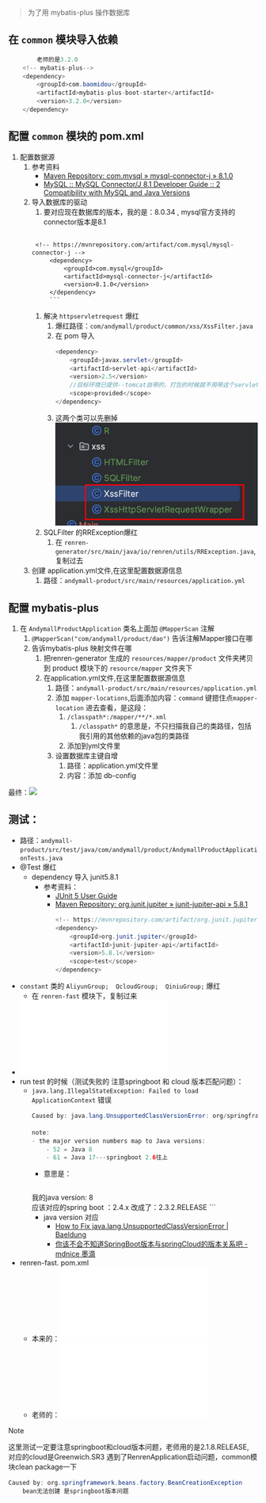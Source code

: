 > 为了用	mybatis-plus 操作数据库

## 在 `common` 模块导入依赖
```java
		老师的是3.2.0
	<!-- mybatis-plus-->  
	<dependency>  
		<groupId>com.baomidou</groupId>  
		<artifactId>mybatis-plus-boot-starter</artifactId>  
		<version>3.2.0</version>  
	</dependency>
```

## 配置 `common` 模块的 pom.xml
1. 配置数据源
	1. 参考资料
		- [Maven Repository: com.mysql » mysql-connector-j » 8.1.0](https://mvnrepository.com/artifact/com.mysql/mysql-connector-j/8.1.0)
		- [MySQL :: MySQL Connector/J 8.1 Developer Guide :: 2 Compatibility with MySQL and Java Versions](https://dev.mysql.com/doc/connector-j/8.1/en/connector-j-versions.html)
	2. 导入数据库的驱动
		  1.  要对应现在数据库的版本，我的是：8.0.34 , mysql官方支持的connector版本是8.1
				```java
			<!-- https://mvnrepository.com/artifact/com.mysql/mysql-connector-j -->
				<dependency>
					<groupId>com.mysql</groupId>
					<artifactId>mysql-connector-j</artifactId>
					<version>8.1.0</version>
				</dependency>
				```
		1. 解决 `httpservletrequest` 爆红
			1. 爆红路径：`com/andymall/product/common/xss/XssFilter.java`
			2. 在 pom 导入
				```java
				<dependency>  
					<groupId>javax.servlet</groupId>  
					<artifactId>servlet-api</artifactId>  
					<version>2.5</version> 
					//目标环境已提供--tomcat自带的，打包的时候就不用带这个servlet-api了
					<scope>provided</scope>
				</dependency>
				```
			1. 这两个类可以先删掉
				![](Pasted%20image%2020230830171424.png)
		3. SQLFilter 的RRException爆红
			1. 在 `renren-generator/src/main/java/io/renren/utils/RRException.java`,复制过去
	3. 创建 application.yml文件,在这里配置数据源信息
		1. 路径：`andymall-product/src/main/resources/application.yml`
## 配置 mybatis-plus 

1. 在 `AndymallProductApplication` 类名上面加 `@MapperScan` 注解
	1. `@MapperScan("com/andymall/product/dao")` 告诉注解Mapper接口在哪
	2. 告诉mybatis-plus 映射文件在哪
		1. 把renren-generator 生成的 `resources/mapper/product` 文件夹拷贝到 product 模块下的 `resource/mapper` 文件夹下
		2. 在application.yml文件,在这里配置数据源信息
			1. 路径：`andymall-product/src/main/resources/application.yml`
			2. 添加 `mapper-locations`,后面添加内容：`command` 键摁住点`mapper-location` 进去查看，是这段：
				1. `/classpath*:/mapper/**/*.xml`
					1. `/classpath*` 的意思是，不只扫描我自己的类路径，包括我引用的其他依赖的java包的类路径
				2. 添加到yml文件里
			3. 设置数据库主键自增
				1. 路径：application.yml文件里
				2. 内容：添加 db-config

最终：![](课程&笔记/技术栈/尚硅谷/谷粒商城/步骤与问题/files/application.yml)

## 测试：
- 路径：`andymall-product/src/test/java/com/andymall/product/AndymallProductApplicationTests.java`
- @Test 爆红
	- dependency 导入 junit5.8.1
		- 参考资料：
			- [JUnit 5 User Guide](https://junit.org/junit5/docs/current/user-guide/#overview)
			- [Maven Repository: org.junit.jupiter » junit-jupiter-api » 5.8.1](https://mvnrepository.com/artifact/org.junit.jupiter/junit-jupiter-api/5.8.1)
				```java
				<!-- https://mvnrepository.com/artifact/org.junit.jupiter/junit-jupiter-api -->  
				<dependency>  
					<groupId>org.junit.jupiter</groupId>  
					<artifactId>junit-jupiter-api</artifactId>  
					<version>5.8.1</version>  
					<scope>test</scope>  
				</dependency>
				```
- `constant` 类的 `AliyunGroup;  QcloudGroup;  QiniuGroup;` 爆红
	- 在 `renren-fast` 模块下，复制过来
- ![](课程&笔记/技术栈/尚硅谷/谷粒商城/步骤与问题/files/AndymallProductApplicationTests.java)
- run test 的时候（测试失败的  注意springboot 和 cloud 版本匹配问题）：
	- `java.lang.IllegalStateException: Failed to load ApplicationContext` 错误
		```java
		Caused by: java.lang.UnsupportedClassVersionError: org/springframework/cloud/bootstrap/BootstrapApplicationListener has been compiled by a more recent version of the Java Runtime (class file version 61.0), this version of the Java Runtime only recognizes class file versions up to 52.0
		
		note:
		- the major version numbers map to Java versions:
			- 52 = Java 8
			- 61 = Java 17---springboot 2.6往上
		
		```
		- 意思是：
		  ```java
		我的java version: 8  
		应该对应的spring boot ：2.4.x
		改成了：2.3.2.RELEASE
			```
		- java version 对应
			- [How to Fix java.lang.UnsupportedClassVersionError | Baeldung](https://www.baeldung.com/java-lang-unsupportedclassversion)
			- [你该不会不知道SpringBoot版本与springCloud的版本关系吧 - mdnice 墨滴](https://mdnice.com/writing/c08e9d1917b0439f92babc0734955ed4)
- renren-fast. pom.xml
	- 本来的：![](BEFORE/附件/pom.xml)
	- 老师的：![](BEFORE/附件/pom%201.xml)
> [!note]
> 这里测试一定要注意springboot和cloud版本问题，老师用的是2.1.8.RELEASE, 对应的cloud是Greenwich.SR3
> 遇到了RenrenApplication启动问题，common模块clean package一下

```java
Caused by: org.springframework.beans.factory.BeanCreationException
	bean无法创建 是springboot版本问题
```